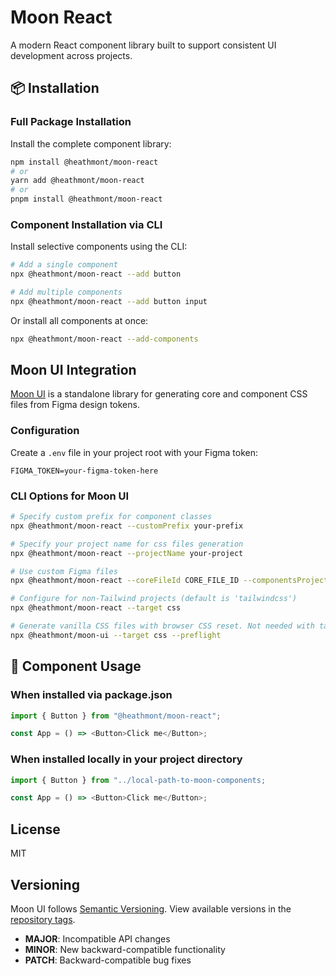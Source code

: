 # Moon React

A modern React component library built to support consistent UI development across projects.

## 📦 Installation

### Full Package Installation

Install the complete component library:

```bash
npm install @heathmont/moon-react
# or
yarn add @heathmont/moon-react
# or
pnpm install @heathmont/moon-react
```

### Component Installation via CLI

Install selective components using the CLI:

```bash
# Add a single component
npx @heathmont/moon-react --add button

# Add multiple components
npx @heathmont/moon-react --add button input
```

Or install all components at once:

```bash
npx @heathmont/moon-react --add-components
```

## Moon UI Integration

[Moon UI](https://ui.moon.io/) is a standalone library for generating core and component CSS files from Figma design tokens.

### Configuration

Create a `.env` file in your project root with your Figma token:

```env
FIGMA_TOKEN=your-figma-token-here
```

### CLI Options for Moon UI

```bash
# Specify custom prefix for component classes
npx @heathmont/moon-react --customPrefix your-prefix

# Specify your project name for css files generation
npx @heathmont/moon-react --projectName your-project

# Use custom Figma files
npx @heathmont/moon-react --coreFileId CORE_FILE_ID --componentsProjectId COMPONENTS_PROJECT_ID

# Configure for non-Tailwind projects (default is 'tailwindcss')
npx @heathmont/moon-react --target css

# Generate vanilla CSS files with browser CSS reset. Not needed with tailwindcss target
npx @heathmont/moon-ui --target css --preflight
```

## 📝 Component Usage

### When installed via package.json

```typescript
import { Button } from "@heathmont/moon-react";

const App = () => <Button>Click me</Button>;
```

### When installed locally in your project directory

```typescript
import { Button } from "../local-path-to-moon-components;

const App = () => <Button>Click me</Button>;
```

## License

MIT

## Versioning

Moon UI follows [Semantic Versioning](https://semver.org/). View available versions in the [repository tags](https://github.com/coingaming/moon-react/tags).

- **MAJOR**: Incompatible API changes
- **MINOR**: New backward-compatible functionality
- **PATCH**: Backward-compatible bug fixes
